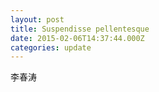 ```yaml
---
layout: post
title: Suspendisse pellentesque
date: 2015-02-06T14:37:44.000Z
categories: update
---
```


<font style="vertical-align: inherit;"><font style="vertical-align: inherit;">李春涛</font></font>

&nbsp;